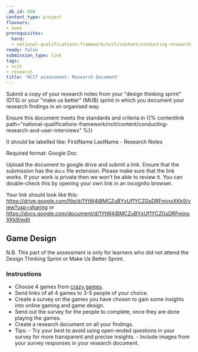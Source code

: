 ```yaml
---
_db_id: 688
content_type: project
flavours:
- none
prerequisites:
  hard:
  - national-qualifications-framework/ncit/content/conducting-research-and-user-interviews
ready: false
submission_type: link
tags:
- ncit
- research
title: 'NCIT assessment: Research Document'
---
```


Submit a copy of your research notes from your "design thinking sprint" (DTS) or your "make us better" (MUB) sprint in which you document your research findings in an organised way. 

Ensure this document meets the standards and criteria in {{% contentlink path="national-qualifications-framework/ncit/content/conducting-research-and-user-interviews" %}}

It should be labelled like: FirstName LastName - Research Notes
   
Required format: Google Doc

Upload the document to google drive and submit a link. Ensure that the submission has the `docx` file extension. Please make sure that the link works. If your work is private then we won't be able to review it. You can double-check this by opening your own link in an incognito browser.  

Your link should look like this:
https://drive.google.com/file/d/1YtW4iBMCZuBYxUf1YCZGsDRFminxXKk9/view?usp=sharing or https://docs.google.com/document/d/1YtW4iBMCZuBYxUf1YCZGsDRFminxXKk9/edit

## Game Design

N.B. This part of the assessment is only for learners who did not attend the Design Thinking Sprint or Make Us Better Sprint.

### Instrustions

- Choose 4 games from [crazy games](https://www.crazygames.com/).
- Send links of all 4 games to 3-5 people of your choice.
- Create a survey on the games you have chosen to gain some insights into online gaming and game design.
- Send out the survey for the people to complete, once they are done playing the games.
- Create a research document on all your findings.
- Tips:
      - Try your best to avoid using open-ended questions in your survey for more transparent and precise insights.
      - Include images from your survey responses in your research document.